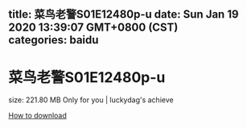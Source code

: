
title: 菜鸟老警S01E12480p-u
date: Sun Jan 19 2020 13:39:07 GMT+0800 (CST)    
categories: baidu
---

# 菜鸟老警S01E12480p-u
size: 221.80 MB
 Only for you | luckydag's achieve
 

[How to download](https://bpcam.bemobtrk.com/go/2ceec3aa-1ca2-46d6-b9ff-aaa5c184517c?jno=1027)